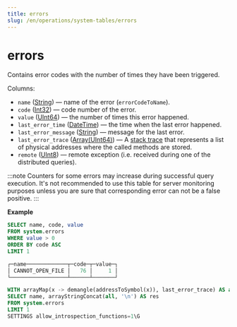 ```yaml
---
title: errors
slug: /en/operations/system-tables/errors
---
```

# errors

Contains error codes with the number of times they have been triggered.

Columns:

- `name` ([String](../../sql-reference/data-types/string.md)) — name of the error (`errorCodeToName`).
- `code` ([Int32](../../sql-reference/data-types/int-uint.md)) — code number of the error.
- `value` ([UInt64](../../sql-reference/data-types/int-uint.md)) — the number of times this error happened.
- `last_error_time` ([DateTime](../../sql-reference/data-types/datetime.md)) — the time when the last error happened.
- `last_error_message` ([String](../../sql-reference/data-types/string.md)) — message for the last error.
- `last_error_trace` ([Array(UInt64)](../../sql-reference/data-types/array.md)) — A [stack trace](https://en.wikipedia.org/wiki/Stack_trace) that represents a list of physical addresses where the called methods are stored.
- `remote` ([UInt8](../../sql-reference/data-types/int-uint.md)) — remote exception (i.e. received during one of the distributed queries).

:::note
Counters for some errors may increase during successful query execution. It's not recommended to use this table for server monitoring purposes unless you are sure that corresponding error can not be a false positive.
:::

**Example**

``` sql
SELECT name, code, value
FROM system.errors
WHERE value > 0
ORDER BY code ASC
LIMIT 1

┌─name─────────────┬─code─┬─value─┐
│ CANNOT_OPEN_FILE │   76 │     1 │
└──────────────────┴──────┴───────┘
```

``` sql
WITH arrayMap(x -> demangle(addressToSymbol(x)), last_error_trace) AS all
SELECT name, arrayStringConcat(all, '\n') AS res
FROM system.errors
LIMIT 1
SETTINGS allow_introspection_functions=1\G
```
